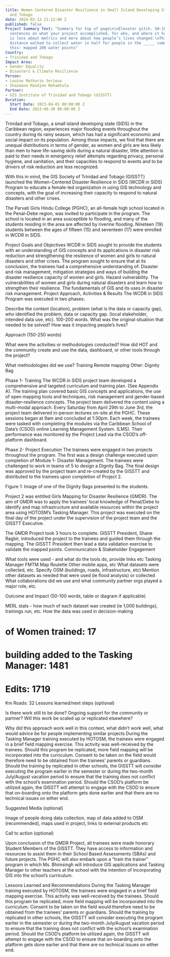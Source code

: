```yaml
---
title: Women Centered Disaster Resilience in Small Island Developing States - Trinidad
  and Tobago
date: 2024-02-12 21:12:00 Z
published: false
Project Summary Text: "Summary for top of page\n\nElevator pitch. 50-100 words. 1-3
  sentences on what your project accomplished, for who, and where it happened. \nThis
  is less about metrics and more about how people’s lives changed.\nThis: cut the
  distance walked to collect water in half for people in the _____ community\nNot
  this: mapped 200 water points"
Country:
- Trinidad and Tobago
Impact Area:
- Gender Equality
- Disasters & Climate Resilience
Person:
- Louise Mathurin Serieux
- Shazmane Mandjee Rehamtula
Partner:
- GIS Institute of Trinidad and Tobago (GISSTT)
Duration:
  Start Date: 2023-04-01 00:00:00 Z
  End Date: 2023-06-30 00:00:00 Z
---
```


Trinidad and Tobago, a small island developing state (SIDS) in the Caribbean region, experiences major flooding events throughout the country during its rainy season, which has had a significant economic and social impact on its population. Among those impacts, we find that there are unequal distributions in terms of gender, as women and girls are less likely than men to have life-saving skills during a natural disaster, little attention is paid to their needs in emergency relief attempts regarding privacy, personal hygiene, and sanitation, and their capacities to respond to events and to be drivers of risk reduction are less recognized.

With this in mind, the GIS Society of Trinidad and Tobago (GISSTT) launched the Women-Centered Disaster Resilience in SIDS (WCDR in SIDS) Program to educate a female-led organization in using GIS technology and concepts, with the goal of increasing their capacity to respond to natural disasters and other crises. 




The Parvati Girls Hindu College (PGHC), an all-female high school located in the Penal–Debe region, was invited to participate in the program. The school is located in an area susceptible to flooding, and many of the students residing in the area are affected by riverine flooding. Nineteen (19) students between the ages of fifteen (15) and seventeen (17) were enrolled in WCDR in SIDS. 

Project Goals and Objectives
WCDR in SIDS sought to provide the students with an understanding of GIS concepts and its applications in disaster risk reduction and strengthening the resilience of women and girls to natural disasters and other crises. The program sought to ensure that at its conclusion, the trainees had a comprehensive understanding of:
Disaster and risk management, mitigation strategies and ways of building the disaster resilience capacity of women and girls.
Hazard vulnerability.
The vulnerabilities of women and girls during natural disasters and learn how to strengthen their resilience. 
The fundamentals of GIS and its uses in disaster risk management.
Project Approach, Activities & Results
The WCDR in SIDS Program was executed in two phases:

Describe the context (location), problem (what is the data or capacity gap), who identified the problem, data or capacity gap. (local stakeholder, intended data use, etc). 100-200 words. 
What was the original situation that needed to be solved?
How was it impacting people’s lives?

Approach (150-250 words)

What were the activities or methodologies conducted? How did HOT and the community create and use the data, dashboard, or other tools through the project?

What methodologies did we use? 
Training
Remote mapping
Other: Dignity Bag

Phase 1- Training
The WCDR in SIDS project team developed a comprehensive and targeted curriculum and training plan. (See Appendix A). The training plan covered basic GIS concepts and applications, the use of open mapping tools and techniques, risk management and gender-based disaster-resilience concepts. The project team delivered the content using a multi-modal approach. Every Saturday from April 29th to June 3rd, the project team delivered in-person lectures on-site at the PGHC. These sessions began at 9am and concluded at 1:30pm. Each week, the trainees were tasked with completing the modules via the Caribbean School of Data’s (CSOD) online Learning Management System. (LMS). Their performance was monitored by the Project Lead via the CSOD’s off-platform dashboard. 



Phase 2- Project Execution
The trainees were engaged in two projects throughout the program. The first was a design challenge executed upon completion of Module 1- Disaster Management. The trainees were challenged to work in teams of 5 to design a Dignity Bag. The final design was approved by the project team and re-created by the GISSTT and distributed to the trainees upon completion of Project 2. 

Figure 1: Image of one of the Dignity Bags presented to the students.

Project 2 was entitled Girls Mapping for Disaster Resilience (GMDR). The aim of GMDR was to apply the trainees’ local knowledge of Penal/Debe to identify and map infrastructure and available resources within the project area using HOTOSM’s Tasking Manager. This project was executed on the final day of the project under the supervision of the project team and the GISSTT Executive. 

The GMDR Project took 3 hours to complete. GISSTT President, Shane Ragbir, introduced the project to the trainees and guided them through the mapping. The GISSTT President then lead a data validation exercise to validate the mapped points.
Communication & Stakeholder Engagement

What tools were used - and what do the tools do, provide links etc
Tasking Manager
FMTM
Map Roulette 
Other mobile apps, etc 
What datasets were collected, etc.
Specify OSM (buildings, roads, infrastructure, etc)
Mention other datasets as needed that were used (ie flood analysis) or collected 
What collaborations did we use and what community partner orgs played a major role, etc. 


Outcome and Impact (50-100 words, table or diagram if applicable)

MERL stats - how much of each dataset was created (ie 1,000 buildings), trainings run, etc. 
How the data was used in decision-making
# of Women trained: 17
# building added to the Tasking Manager: 1481
# Edits: 1719
Km Roads: 32
Lessons learned/next steps (optional)

Is there work still to be done? Ongoing support for the community or partner? Will this work be scaled up or replicated elsewhere?

Why did this approach work well in this context, what didn’t work well, what would advice be for people implementing similar projects
During the Tasking Manager training executed by HOTOSM, the trainees were engaged in a brief field mapping exercise. This activity was well-received by the trainees. Should this program be replicated, more field mapping will be incorporated into the curriculum. Consent to be taken on the field would therefore need to be obtained from the trainees’ parents or guardians. 
Should the training by replicated in other schools, the GISSTT will consider executing the program earlier in the semester or during the two-month July/August vacation period to ensure that the training does not conflict with the school’s examination period. 
Should the CSOD’s platform be utilized again, the GISSTT will attempt to engage with the CSOD to ensure that on-boarding onto the platform gets done earlier and that there are no technical issues on either end. 


Suggested Media (optional)

Image of people doing data collection, map of data added to OSM (recommended), maps used in project, links to external products etc 

Call to action (optional)

Upon conclusion of the GMDR Project, all trainees were made honorary Student Members of the GISSTT. They have access to information and resources to assist them in their School Based Assessments (SBAs) and future projects. The PGHC will also embark upon a “train the trainer” program in which Ms. Bhimsingh will introduce GIS applications and Tasking Manager to other teachers at the school with the intention of incorporating GIS into the school’s curriculum. 

Lessons Learned and Recommendations
During the Tasking Manager training executed by HOTOSM, the trainees were engaged in a brief field mapping exercise. This activity was well-received by the trainees. Should this program be replicated, more field mapping will be incorporated into the curriculum. Consent to be taken on the field would therefore need to be obtained from the trainees’ parents or guardians. 
Should the training by replicated in other schools, the GISSTT will consider executing the program earlier in the semester or during the two-month July/August vacation period to ensure that the training does not conflict with the school’s examination period. 
Should the CSOD’s platform be utilized again, the GISSTT will attempt to engage with the CSOD to ensure that on-boarding onto the platform gets done earlier and that there are no technical issues on either end. 
